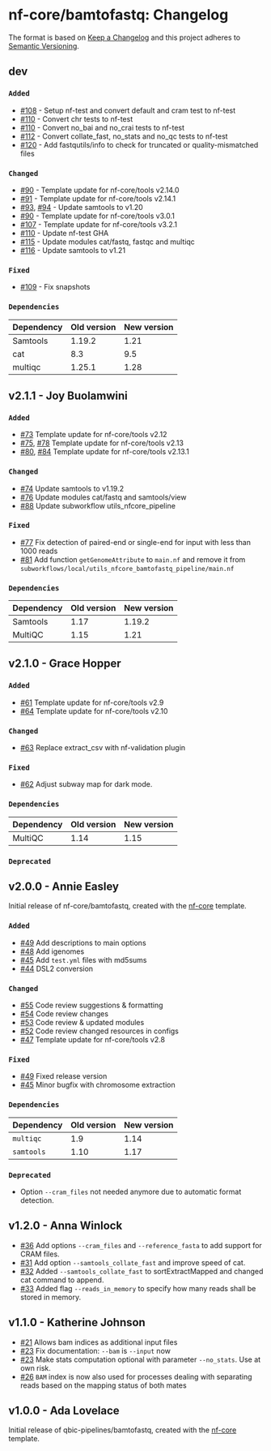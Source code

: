 # nf-core/bamtofastq: Changelog

The format is based on [Keep a Changelog](https://keepachangelog.com/en/1.0.0/)
and this project adheres to [Semantic Versioning](https://semver.org/spec/v2.0.0.html).

## dev

### `Added`

- [#108](https://github.com/nf-core/bamtofastq/pull/108) - Setup nf-test and convert default and cram test to nf-test
- [#110](https://github.com/nf-core/bamtofastq/pull/110) - Convert chr tests to nf-test
- [#110](https://github.com/nf-core/bamtofastq/pull/110) - Convert no_bai and no_crai tests to nf-test
- [#112](https://github.com/nf-core/bamtofastq/pull/112) - Convert collate_fast, no_stats and no_qc tests to nf-test
- [#120](https://github.com/nf-core/bamtofastq/pull/120) - Add fastqutils/info to check for truncated or quality-mismatched files

### `Changed`

- [#90](https://github.com/nf-core/bamtofastq/pull/90) - Template update for nf-core/tools v2.14.0
- [#91](https://github.com/nf-core/bamtofastq/pull/91) - Template update for nf-core/tools v2.14.1
- [#93](https://github.com/nf-core/bamtofastq/pull/93), [#94](https://github.com/nf-core/bamtofastq/pull/94) - Update samtools to v1.20
- [#90](https://github.com/nf-core/bamtofastq/pull/90) - Template update for nf-core/tools v3.0.1
- [#107](https://github.com/nf-core/bamtofastq/pull/107) - Template update for nf-core/tools v3.2.1
- [#110](https://github.com/nf-core/bamtofastq/pull/110) - Update nf-test GHA
- [#115](https://github.com/nf-core/bamtofastq/pull/115) - Update modules cat/fastq, fastqc and multiqc
- [#116](https://github.com/nf-core/bamtofastq/pull/116) - Update samtools to v1.21

### `Fixed`

- [#109](https://github.com/nf-core/bamtofastq/pull/109) - Fix snapshots

### `Dependencies`

| Dependency | Old version | New version |
| ---------- | ----------- | ----------- |
| Samtools   | 1.19.2      | 1.21        |
| cat        | 8.3         | 9.5         |
| multiqc    | 1.25.1      | 1.28        |

## v2.1.1 - Joy Buolamwini

### `Added`

- [#73](https://github.com/nf-core/bamtofastq/pull/73) Template update for nf-core/tools v2.12
- [#75](https://github.com/nf-core/bamtofastq/pull/75), [#78](https://github.com/nf-core/bamtofastq/pull/78) Template update for nf-core/tools v2.13
- [#80](https://github.com/nf-core/bamtofastq/pull/80), [#84](https://github.com/nf-core/bamtofastq/pull/84) Template update for nf-core/tools v2.13.1

### `Changed`

- [#74](https://github.com/nf-core/bamtofastq/pull/74) Update samtools to v1.19.2
- [#76](https://github.com/nf-core/bamtofastq/pull/76) Update modules cat/fastq and samtools/view
- [#88](https://github.com/nf-core/bamtofastq/pull/88) Update subworkflow utils_nfcore_pipeline

### `Fixed`

- [#77](https://github.com/nf-core/bamtofastq/pull/77) Fix detection of paired-end or single-end for input with less than 1000 reads
- [#81](https://github.com/nf-core/bamtofastq/pull/81) Add function `getGenomeAttribute` to `main.nf` and remove it from `subworkflows/local/utils_nfcore_bamtofastq_pipeline/main.nf`

### `Dependencies`

| Dependency | Old version | New version |
| ---------- | ----------- | ----------- |
| Samtools   | 1.17        | 1.19.2      |
| MultiQC    | 1.15        | 1.21        |

## v2.1.0 - Grace Hopper

### `Added`

- [#61](https://github.com/nf-core/bamtofastq/pull/61) Template update for nf-core/tools v2.9
- [#64](https://github.com/nf-core/bamtofastq/pull/64) Template update for nf-core/tools v2.10

### `Changed`

- [#63](https://github.com/nf-core/bamtofastq/pull/63) Replace extract_csv with nf-validation plugin

### `Fixed`

- [#62](https://github.com/nf-core/bamtofastq/pull/62) Adjust subway map for dark mode.

### `Dependencies`

| Dependency | Old version | New version |
| ---------- | ----------- | ----------- |
| MultiQC    | 1.14        | 1.15        |

### `Deprecated`

## v2.0.0 - Annie Easley

Initial release of nf-core/bamtofastq, created with the [nf-core](https://nf-co.re/) template.

### `Added`

- [#49](https://github.com/nf-core/bamtofastq/pull/49) Add descriptions to main options
- [#48](https://github.com/nf-core/bamtofastq/pull/48) Add igenomes
- [#45](https://github.com/nf-core/bamtofastq/pull/45) Add `test.yml` files with md5sums
- [#44](https://github.com/nf-core/bamtofastq/pull/44) DSL2 conversion

### `Changed`

- [#55](https://github.com/nf-core/bamtofastq/pull/55) Code review suggestions & formatting
- [#54](https://github.com/nf-core/bamtofastq/pull/54) Code review changes
- [#53](https://github.com/nf-core/bamtofastq/pull/53) Code review & updated modules
- [#52](https://github.com/nf-core/bamtofastq/pull/52) Code review changed resources in configs
- [#47](https://github.com/nf-core/bamtofastq/pull/47) Template update for nf-core/tools v2.8

### `Fixed`

- [#49](https://github.com/nf-core/bamtofastq/pull/49) Fixed release version
- [#45](https://github.com/nf-core/bamtofastq/pull/45) Minor bugfix with chromosome extraction

### `Dependencies`

| Dependency | Old version | New version |
| ---------- | ----------- | ----------- |
| `multiqc`  | 1.9         | 1.14        |
| `samtools` | 1.10        | 1.17        |

### `Deprecated`

- Option `--cram_files` not needed anymore due to automatic format detection.

## v1.2.0 - Anna Winlock

- [#36](https://github.com/qbic-pipelines/bamtofastq/pull/36) Add options `--cram_files` and `--reference_fasta` to add support for CRAM files.
- [#31](https://github.com/qbic-pipelines/bamtofastq/pull/31) Add option `--samtools_collate_fast` and improve speed of cat.
- [#32](https://github.com/qbic-pipelines/bamtofastq/pull/32) Added `--samtools_collate_fast` to sortExtractMapped and changed cat command to append.
- [#33](https://github.com/qbic-pipelines/bamtofastq/pull/33) Added flag `--reads_in_memory` to specify how many reads shall be stored in memory.

## v1.1.0 - Katherine Johnson

- [#21](https://github.com/qbic-pipelines/bamtofastq/21) Allows bam indices as additional input files
- [#23](https://github.com/qbic-pipelines/bamtofastq/23) Fix documentation: `--bam` is `--input` now
- [#23](https://github.com/qbic-pipelines/bamtofastq/23) Make stats computation optional with parameter `--no_stats`. Use at own risk.
- [#26](https://github.com/qbic-pipelines/bamtofastq/26) `BAM` index is now also used for processes dealing with separating reads based on the mapping status of both mates

## v1.0.0 - Ada Lovelace

Initial release of qbic-pipelines/bamtofastq, created with the [nf-core](http://nf-co.re/) template.
